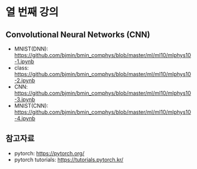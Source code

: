 # 열 번째 강의

## Convolutional Neural Networks (CNN) 

* MNIST(DNN): https://github.com/bjmin/bmin_comphys/blob/master/ml/ml10/mlphys10-1.ipynb
* class: https://github.com/bjmin/bmin_comphys/blob/master/ml/ml10/mlphys10-2.ipynb
* CNN: https://github.com/bjmin/bmin_comphys/blob/master/ml/ml10/mlphys10-3.ipynb
* MNIST(CNN): https://github.com/bjmin/bmin_comphys/blob/master/ml/ml10/mlphys10-4.ipynb


## 참고자료
* pytorch: https://pytorch.org/
* pytorch tutorials: https://tutorials.pytorch.kr/
